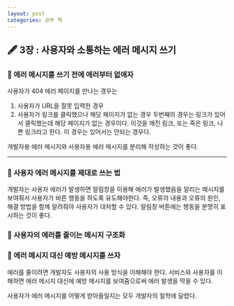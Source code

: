 ```yaml
---
layout: post
categories: 공부 책
---
```

## 🖋 3장 : 사용자와 소통하는 에러 메시지 쓰기
### 📎 에러 메시지를 쓰기 전에 에러부터 없애자
사용자가 404 에러 페이지를 만나는 경우는 
1. 사용자가 URL을 잘못 입력한 경우
2. 사용자가 링크를 클릭했으나 해당 페이지가 없는 경우 
두번째의 경우는 링크가 있어서 클릭했는데 해당 페이지가 없는 경우이다. 이것을 깨진 링크, 또는 죽은 링크, 나쁜 링크라고 한다. 
이 경우는 있어서는 안되는 경우다.   

개발자용 에러 메시지와 사용자용 에러 메시지를 분리해 작성하는 것이 좋다. 

*** 

### 📎 사용자 에러 메시지를 제대로 쓰는 법
개발자는 사용자 에러가 발생하면 알림창을 이용해 에러가 발생했음을 알리는 메시지를 보여줘서 사용자가 바른 행동을 하도록 유도해야한다. 
즉, 오류의 내용과 오류의 원인, 해결 방법을 함께 알려줘야 사용자가 대처할 수 있다. 
알림창 버튼에는 행동을 분명히 표시하는 것이 좋다. 

### 📎 사용자의 에러를 줄이는 메시지 구조화
### 📎 에러 메시지 대신 예방 메시지를 쓰자
에러를 줄이려면 개발자도 사용자의 사용 방식을 이해해야 한다. 
서비스와 사용자를 이해하면 에러 메시지 대신에 예방 메시지를 보여줌으로써 에러 발생을 막을 수 있다. 

사용자가 에러 메시지를 어떻게 받아들일지는 모두 개발자의 철학에 달렸다. 
